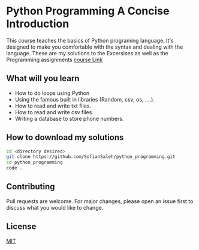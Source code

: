 # Python Programming A Concise Introduction

This course teaches the basics of Python programing language, It's designed to make you comfortable with the syntax and dealing with the language.
These are my solutions to the Excersises as well as the Programming assignments
[course Link]('https://www.coursera.org/learn/python-programming-introduction)

## What will you learn

- How to do loops using Python
- Using the famous built in libraries (Random, csv, os, ....).
- How to read and write txt files.
- How to read and write csv files.
- Writing a database to store phone numbers.

## How to download my solutions

```bash
cd <directory desired>
git clone https://github.com/SofianSaleh/python_programming.git
cd python_programming
code .
```

## Contributing
Pull requests are welcome. For major changes, please open an issue first to discuss what you would like to change.


## License
[MIT](https://choosealicense.com/licenses/mit/)